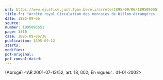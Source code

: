```yaml
---
url: https://www.ejustice.just.fgov.be/eli/arrete/1895/09/06/1895090651/justel
title-fr: "Arrêté royal Circulation des monnaies de billon étrangères. Tolérance admise. - (NOTE : Consultation des versions antérieures à partir du 23-10-2000 et mise à jour au 11-08-2001)"
date: 1895-09-06
source:
number: 1895090651
page: 3310
case: 1895-09-06/30
publication: 1895-09-12
starts:
modifies:
pdf-original:
pdf-consolidated:
---
```


(Abrogé) <AR 2001-07-13/52, art. 18, 002;  En vigueur :  01-01-2002>
